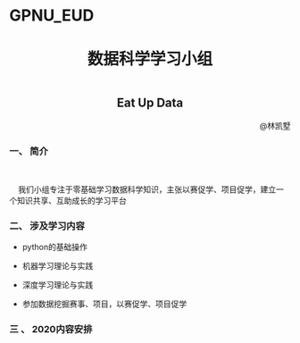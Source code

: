 # GPNU_EUD
<h1 align="center">数据科学学习小组</h1>
<div style="margin-top: 0.5in;">
    <h2 align="center">Eat Up Data</h2>
</div>

<div align="right"> @林凯墅</div>

### 一、 简介
<br/>

&nbsp;&nbsp;&nbsp;&nbsp;我们小组专注于零基础学习数据科学知识，主张以赛促学、项目促学，建立一个知识共享、互助成长的学习平台


### 二、 涉及学习内容

- python的基础操作


- 机器学习理论与实践


- 深度学习理论与实践


- 参加数据挖掘赛事、项目，以赛促学、项目促学



### 三 、 2020内容安排
